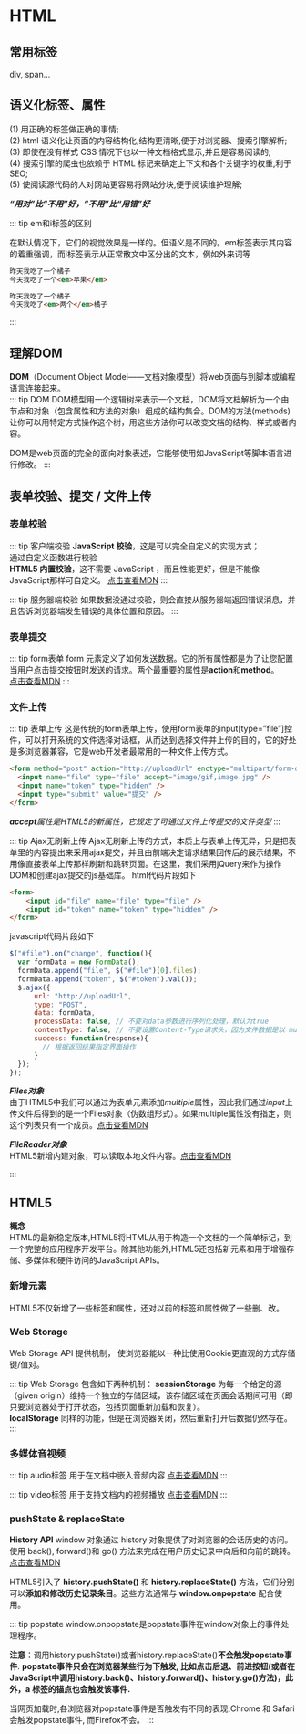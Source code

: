 <!--
 * @Author: your name
 * @Date: 2021-07-14 09:48:07
 * @LastEditTime: 2021-10-23 13:38:33
 * @LastEditors: Please set LastEditors
 * @Description: In User Settings Edit
 * @FilePath: /my-training-doc/docs/html-css/html.md
-->
# HTML

## 常用标签
div, span...
## 语义化标签、属性
(1) 用正确的标签做正确的事情;  
(2) html 语义化让页面的内容结构化,结构更清晰,便于对浏览器、搜索引擎解析;  
(3) 即使在没有样式 CSS 情况下也以一种文档格式显示,并且是容易阅读的;  
(4) 搜索引擎的爬虫也依赖于 HTML 标记来确定上下文和各个关键字的权重,利于SEO;  
(5) 使阅读源代码的人对网站更容易将网站分块,便于阅读维护理解;  

***“用对”比“不用”好，“不用”比“用错”好***

::: tip em和i标签的区别

在默认情况下，它们的视觉效果是一样的。但语义是不同的。em标签表示其内容的着重强调，而i标签表示从正常散文中区分出的文本，例如外来词等
``` html
昨天我吃了一个橘子
今天我吃了一个<em>苹果</em>
```
``` html
昨天我吃了一个橘子
今天我吃了<em>两个</em>橘子
```

:::
## 理解DOM
**DOM**（Document Object Model——文档对象模型）将web页面与到脚本或编程语言连接起来。  
::: tip DOM
DOM模型用一个逻辑树来表示一个文档，DOM将文档解析为一个由节点和对象（包含属性和方法的对象）组成的结构集合。DOM的方法(methods)让你可以用特定方式操作这个树，用这些方法你可以改变文档的结构、样式或者内容。  

DOM是web页面的完全的面向对象表述，它能够使用如JavaScript等脚本语言进行修改。
:::
## 表单校验、提交 / 文件上传
### 表单校验
::: tip 客户端校验
**JavaScript 校验**，这是可以完全自定义的实现方式；  
通过自定义函数进行校验  
**HTML5 内置校验**，这不需要 JavaScript ，而且性能更好，但是不能像JavaScript那样可自定义。
[点击查看MDN](https://developer.mozilla.org/zh-CN/docs/orphaned/Web/Guide/HTML/HTML5/Constraint_validation)
:::

::: tip 服务器端校验
如果数据没通过校验，则会直接从服务器端返回错误消息，并且告诉浏览器端发生错误的具体位置和原因。
:::
### 表单提交
::: tip form表单
form 元素定义了如何发送数据。它的所有属性都是为了让您配置当用户点击提交按钮时发送的请求。两个最重要的属性是**action**和**method**。  
[点击查看MDN](https://developer.mozilla.org/zh-CN/docs/Learn/Forms/Sending_and_retrieving_form_data)
:::

### 文件上传
::: tip 表单上传
这是传统的form表单上传，使用form表单的input[type=”file”]控件，可以打开系统的文件选择对话框，从而达到选择文件并上传的目的，它的好处是多浏览器兼容，它是web开发者最常用的一种文件上传方式。
```html
<form method="post" action="http://uploadUrl" enctype="multipart/form-data">
  <input name="file" type="file" accept="image/gif,image.jpg" />
  <input name="token" type="hidden" />
  <input type="submit" value="提交" />
</form>
```
***accept**属性是HTML5的新属性，它规定了可通过文件上传提交的文件类型*
:::

::: tip Ajax无刷新上传
Ajax无刷新上传的方式，本质上与表单上传无异，只是把表单里的内容提出来采用ajax提交，并且由前端决定请求结果回传后的展示结果，不用像直接表单上传那样刷新和跳转页面。在这里，我们采用jQuery来作为操作DOM和创建ajax提交的js基础库。
html代码片段如下
```html
<form>
    <input id="file" name="file" type="file" />
    <input id="token" name="token" type="hidden" />
</form>
```
javascript代码片段如下
```javascript
$("#file").on("change", function(){
  var formData = new FormData();
  formData.append("file", $("#file")[0].files);
  formData.append("token", $("#token").val());
  $.ajax({
      url: "http://uploadUrl",
      type: "POST",
      data: formData,
      processData: false, // 不要对data参数进行序列化处理，默认为true 
      contentType: false, // 不要设置Content-Type请求头，因为文件数据是以 multipart/form-data 来编码
      success: function(response){
        // 根据返回结果指定界面操作
      }
  });
});
```
***Files对象***  
由于HTML5中我们可以通过为表单元素添加*multiple*属性，因此我们通过*input*上传文件后得到的是一个Files对象（伪数组形式）。如果multiple属性没有指定，则这个列表只有一个成员。[点击查看MDN](https://developer.mozilla.org/zh-CN/docs/Web/HTML/Element/Input/file)

***FileReader对象***  
HTML5新增内建对象，可以读取本地文件内容。[点击查看MDN](https://developer.mozilla.org/zh-CN/docs/Web/API/FileReader)

:::

## HTML5
**概念**  
HTML的最新稳定版本,HTML5将HTML从用于构造一个文档的一个简单标记，到一个完整的应用程序开发平台。除其他功能外,HTML5还包括新元素和用于增强存储、多媒体和硬件访问的JavaScript APIs。

### 新增元素
HTML5不仅新增了一些标签和属性，还对以前的标签和属性做了一些删、改。
### Web Storage
Web Storage API 提供机制， 使浏览器能以一种比使用Cookie更直观的方式存储键/值对。  

::: tip Web Storage 包含如下两种机制：
**sessionStorage** 为每一个给定的源（given origin）维持一个独立的存储区域，该存储区域在页面会话期间可用（即只要浏览器处于打开状态，包括页面重新加载和恢复）。  
**localStorage** 同样的功能，但是在浏览器关闭，然后重新打开后数据仍然存在。
:::
### 多媒体音视频
::: tip audio标签
用于在文档中嵌入音频内容 [点击查看MDN](https://developer.mozilla.org/zh-CN/docs/Web/HTML/Element/audio)
:::

::: tip video标签
用于支持文档内的视频播放 [点击查看MDN](https://developer.mozilla.org/zh-CN/docs/Web/HTML/Element/video)
:::

### pushState & replaceState
**History API** window 对象通过 history 对象提供了对浏览器的会话历史的访问。使用 back(),  forward()和  go() 方法来完成在用户历史记录中向后和向前的跳转。[点击查看MDN](https://developer.mozilla.org/zh-CN/docs/Web/API/History_API)  

HTML5引入了 **history.pushState()** 和 **history.replaceState()** 方法，它们分别可以**添加和修改历史记录条目**。这些方法通常与 **window.onpopstate** 配合使用。

::: tip popstate
window.onpopstate是popstate事件在window对象上的事件处理程序。  

**注意**：调用history.pushState()或者history.replaceState()**不会触发popstate事件**. **popstate事件只会在浏览器某些行为下触发, 比如点击后退、前进按钮(或者在JavaScript中调用history.back()、history.forward()、history.go()方法)，此外，a 标签的锚点也会触发该事件.**

当网页加载时,各浏览器对popstate事件是否触发有不同的表现,Chrome 和 Safari会触发popstate事件, 而Firefox不会。
:::





